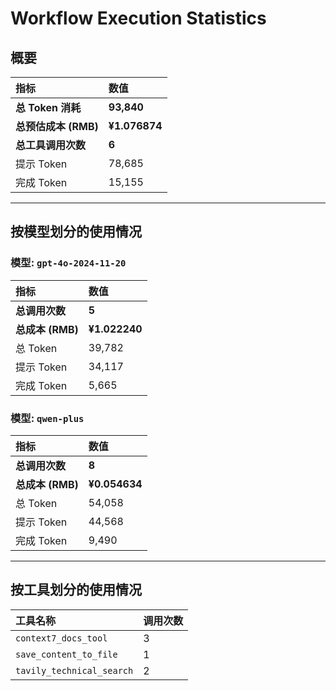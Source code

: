 # Workflow Execution Statistics

## 概要

| 指标 | 数值 |
| :--- | :--- |
| **总 Token 消耗** | **93,840** |
| **总预估成本 (RMB)** | **¥1.076874** |
| **总工具调用次数** | **6** |
| 提示 Token | 78,685 |
| 完成 Token | 15,155 |

---

## 按模型划分的使用情况


### 模型: `gpt-4o-2024-11-20`

| 指标 | 数值 |
| :--- | :--- |
| **总调用次数** | **5** |
| **总成本 (RMB)** | **¥1.022240** |
| 总 Token | 39,782 |
| 提示 Token | 34,117 |
| 完成 Token | 5,665 |

### 模型: `qwen-plus`

| 指标 | 数值 |
| :--- | :--- |
| **总调用次数** | **8** |
| **总成本 (RMB)** | **¥0.054634** |
| 总 Token | 54,058 |
| 提示 Token | 44,568 |
| 完成 Token | 9,490 |

---

## 按工具划分的使用情况

| 工具名称 | 调用次数 |
| :--- | :--- |
| `context7_docs_tool` | 3 |
| `save_content_to_file` | 1 |
| `tavily_technical_search` | 2 |
